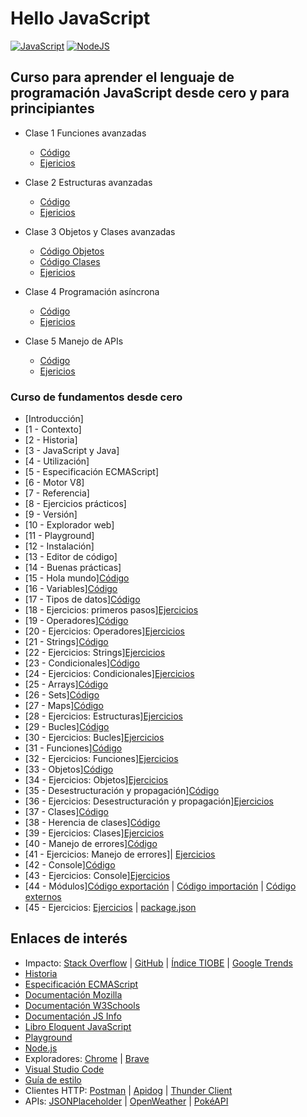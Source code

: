 # Hello JavaScript

[![JavaScript](https://img.shields.io/badge/JavaScript-ES6+-yellow?style=for-the-badge&logo=javascript&logoColor=white&labelColor=101010)](https://developer.mozilla.org/es/docs/Web/JavaScript) [![NodeJS](https://img.shields.io/badge/NODEJS-v20+-green?style=for-the-badge&logo=nodedotjs&logoColor=white&labelColor=101010)](https://nodejs.org/)

## Curso para aprender el lenguaje de programación JavaScript desde cero y para principiantes

* Clase 1 Funciones avanzadas
	* [Código](./Intermediate/00-advanced-functions.js)
	* [Ejericios](./Intermediate/01-advanced-functions-exercises.js)

* Clase 2 Estructuras avanzadas
	* [Código](./Intermediate/02-advanced-structures.js)
	* [Ejericios](./Intermediate/03-advanced-structures-exercises.js)

* Clase 3 Objetos y Clases avanzadas
	* [Código Objetos](./Intermediate/04-advanced-objects.js)
	* [Código Clases](./Intermediate/05-advanced-classes.js)
	* [Ejericios](./Intermediate/06-advanced-objects-classes-exercises)

* Clase 4 Programación asíncrona
	* [Código](./Intermediate/07-async.js)
	* [Ejericios](./Intermediate/08-async-exercises.js)

* Clase 5 Manejo de APIs
	* [Código](./Intermediate/09-apis.js)
	* [Ejericios](./Intermediate/10-apis-exercises.js)



### Curso de fundamentos desde cero

* [Introducción]
* [1 - Contexto]
* [2 - Historia]
* [3 - JavaScript y Java]
* [4 - Utilización]
* [5 - Especificación ECMAScript]
* [6 - Motor V8]
* [7 - Referencia]
* [8 - Ejercicios prácticos]
* [9 - Versión]
* [10 - Explorador web]
* [11 - Playground]
* [12 - Instalación]
* [13 - Editor de código]
* [14 - Buenas prácticas]
* [15 - Hola mundo][Código](./Basic/00-helloworld.js)
* [16 - Variables][Código](./Basic/01-variables.js)
* [17 - Tipos de datos][Código](./Basic/02-datatypes.js)
* [18 - Ejercicios: primeros pasos][Ejercicios](./Basic/03-beginner-exercises.js)
* [19 - Operadores][Código](./Basic/04-operators.js)
* [20 - Ejercicios: Operadores][Ejercicios](./Basic/05-operators-exercises.js)
* [21 - Strings][Código](./Basic/06-strings.js)
* [22 - Ejercicios: Strings][Ejercicios](./Basic/07-strings-exercises.js)
* [23 - Condicionales][Código](./Basic/08-conditionals.js)
* [24 - Ejercicios: Condicionales][Ejercicios](./Basic/09-conditionals-exercises.js)
* [25 - Arrays][Código](./Basic/10-array.js)
* [26 - Sets][Código](./Basic/11-set.js)
* [27 - Maps][Código](./Basic/12-map.js)
* [28 - Ejercicios: Estructuras][Ejercicios](./Basic/13-structures-exercises.js)
* [29 - Bucles][Código](./Basic/14-loops.js)
* [30 - Ejercicios: Bucles][Ejercicios](./Basic/15-loops-exercises.js)
* [31 - Funciones][Código](./Basic/16-functions.js)
* [32 - Ejercicios: Funciones][Ejercicios](./Basic/17-functions-exercises.js)
* [33 - Objetos][Código](./Basic/18-objects.js)
* [34 - Ejercicios: Objetos][Ejercicios](./Basic/19-objects-exercises.js)
* [35 - Desestructuración y propagación][Código](./Basic/20-destructuring-spreading.js)
* [36 - Ejercicios: Desestructuración y propagación][Ejercicios](./Basic/21-destructuring-spreading-exercises.js)
* [37 - Clases][Código](./Basic/22-classes.js)
* [38 - Herencia de clases][Código](./Basic/22-classes.js)
* [39 - Ejercicios: Clases][Ejercicios](./Basic/23-classes-exercises.js)
* [40 - Manejo de errores][Código](./Basic/24-error-handling.js)
* [41 - Ejercicios: Manejo de errores]| [Ejercicios](./Basic/25-error-handling-exercises.js)
* [42 - Console][Código](./Basic/26-console-methods.js)
* [43 - Ejercicios: Console][Ejercicios](./Basic/27-console-methods-exercises.js)
* [44 - Módulos][Código exportación](./Basic/28-export-modules.js) | [Código importación](./Basic/29-import-modules.js) | [Código externos](./Basic/30-import-external-modules.cjs)
* [45 - Ejercicios: [Ejercicios](./Basic/31-modules-exercises.js) | [package.json](./Basic/package.json)


## Enlaces de interés

* Impacto: [Stack Overflow](https://survey.stackoverflow.co/2023/#most-popular-technologies-language) | [GitHub](https://github.blog/2023-11-08-the-state-of-open-source-and-ai/) | [Índice TIOBE](https://www.tiobe.com/tiobe-index/) | [Google Trends](https://trends.google.es/trends/explore?cat=5&date=today%205-y&q=%2Fm%2F02p97,%2Fm%2F05z1_,%2Fm%2F07sbkfb&hl=es)
* [Historia](https://es.wikipedia.org/wiki/JavaScript)
* [Especificación ECMAScript](https://tc39.es/ecma262/)
* [Documentación Mozilla](https://developer.mozilla.org/es/docs/Web/JavaScript)
* [Documentación W3Schools](https://www.w3schools.com/js/)
* [Documentación JS Info](https://es.javascript.info/)
* [Libro Eloquent JavaScript](https://eloquentjavascript.net/)
* [Playground](https://runjs.app/play)
* [Node.js](https://nodejs.org)
* Exploradores: [Chrome](https://www.google.com/intl/es_es/chrome/) | [Brave](https://brave.com/download/)
* [Visual Studio Code](https://code.visualstudio.com/)
* [Guía de estilo](https://google.github.io/styleguide/jsguide.html)
* Clientes HTTP: [Postman](https://postman.com) | [Apidog](https://apidog.com) | [Thunder Client](https://thunderclient.com)
* APIs: [JSONPlaceholder](https://jsonplaceholder.typicode.com) | [OpenWeather](https://openweathermap.org) | [PokéAPI](https://pokeapi.co)

